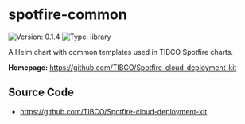 # spotfire-common

![Version: 0.1.4](https://img.shields.io/badge/Version-0.1.4-informational?style=flat-square) ![Type: library](https://img.shields.io/badge/Type-library-informational?style=flat-square)

A Helm chart with common templates used in TIBCO Spotfire charts.

**Homepage:** <https://github.com/TIBCO/Spotfire-cloud-deployment-kit>

## Source Code

* <https://github.com/TIBCO/Spotfire-cloud-deployment-kit>

